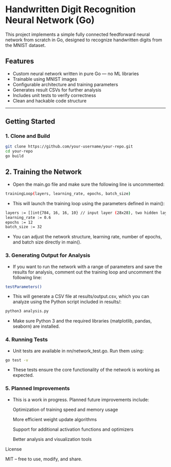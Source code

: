 # Handwritten Digit Recognition Neural Network (Go)

This project implements a simple fully connected feedforward neural network from scratch in Go, designed to recognize handwritten digits from the MNIST dataset.

## Features

- Custom neural network written in pure Go — no ML libraries
- Trainable using MNIST images
- Configurable architecture and training parameters
- Generates result CSVs for further analysis
- Includes unit tests to verify correctness
- Clean and hackable code structure

---

## Getting Started

### 1. Clone and Build

```bash
git clone https://github.com/your-username/your-repo.git
cd your-repo
go build
```

## 2. Training the Network

- Open the main.go file and make sure the following line is uncommented:
```bash
trainingLoop(layers, learning_rate, epochs, batch_size)
```
- This will launch the training loop using the parameters defined in main():
```bash
layers := []int{784, 16, 16, 10} // input layer (28x28), two hidden layers, 10 output classes
learning_rate := 0.6
epochs := 12
batch_size := 32
```
- You can adjust the network structure, learning rate, number of epochs, and batch size directly in main().

### 3. Generating Output for Analysis

- If you want to run the network with a range of parameters and save the results for analysis, comment out the training loop and uncomment the following line:
```bash
testParameters()
```
- This will generate a CSV file at results/output.csv, which you can analyze using the  Python script included in results/:
```bash
python3 analysis.py
```
- Make sure Python 3 and the required libraries (matplotlib, pandas, seaborn) are installed.
### 4. Running Tests

- Unit tests are available in nn/network_test.go. Run them using:
```bash
go test -v
```
- These tests ensure the core functionality of the network is working as expected.
### 5. Planned Improvements

- This is a work in progress. Planned future improvements include:

    Optimization of training speed and memory usage

    More efficient weight update algorithms

    Support for additional activation functions and optimizers

    Better analysis and visualization tools

License

MIT – free to use, modify, and share.